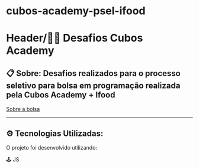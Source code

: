 # cubos-academy-psel-ifood

# Header/👩‍💻 Desafios Cubos Academy


## 📋 Sobre: Desafios realizados para o processo seletivo para bolsa em programação realizada pela Cubos Academy + Ifood 

[Sobre a bolsa](https://cubos.academy/cursos/ifood?utm_source=linkedin&utm_medium=social&utm_campaign=ifood)

---

## ⚙️ Tecnologias Utilizadas:

O projeto foi desenvolvido utilizando:

🕹️ JS
